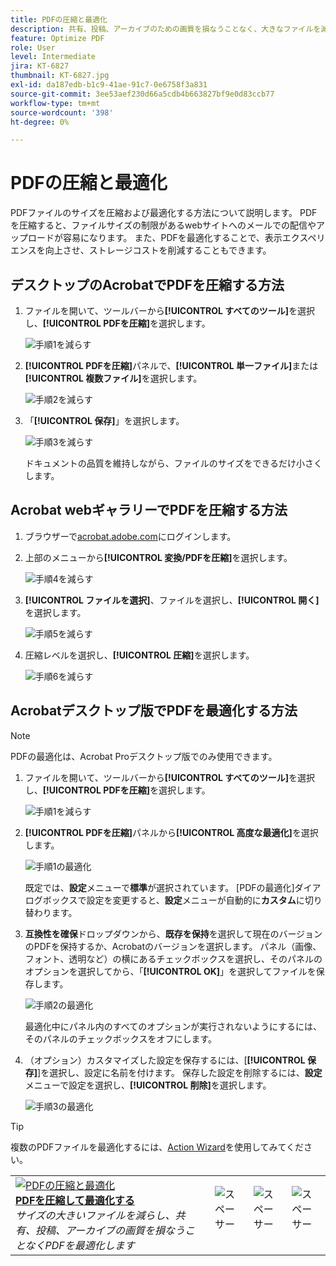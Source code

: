 ```yaml
---
title: PDFの圧縮と最適化
description: 共有、投稿、アーカイブのための画質を損なうことなく、大きなファイルを減らし、PDFを最適化します
feature: Optimize PDF
role: User
level: Intermediate
jira: KT-6827
thumbnail: KT-6827.jpg
exl-id: da187edb-b1c9-41ae-91c7-0e6758f3a831
source-git-commit: 3ee53aef230d66a5cdb4b663827bf9e0d83ccb77
workflow-type: tm+mt
source-wordcount: '398'
ht-degree: 0%

---
```


# PDFの圧縮と最適化

PDFファイルのサイズを圧縮および最適化する方法について説明します。 PDFを圧縮すると、ファイルサイズの制限があるwebサイトへのメールでの配信やアップロードが容易になります。 また、PDFを最適化することで、表示エクスペリエンスを向上させ、ストレージコストを削減することもできます。

## デスクトップのAcrobatでPDFを圧縮する方法

1. ファイルを開いて、ツールバーから&#x200B;**[!UICONTROL すべてのツール]**&#x200B;を選択し、**[!UICONTROL PDFを圧縮]**&#x200B;を選択します。

   ![手順1](../assets/Reduce_1.png)を減らす

1. **[!UICONTROL PDFを圧縮]**&#x200B;パネルで、**[!UICONTROL 単一ファイル]**&#x200B;または&#x200B;**[!UICONTROL 複数ファイル]**&#x200B;を選択します。

   ![手順2](../assets/Reduce_2.png)を減らす

1. 「**[!UICONTROL 保存]**」を選択します。

   ![手順3](../assets/Reduce_3.png)を減らす

   ドキュメントの品質を維持しながら、ファイルのサイズをできるだけ小さくします。


## Acrobat webギャラリーでPDFを圧縮する方法

1. ブラウザーで[acrobat.adobe.com](https://acrobat.adobe.com/)にログインします。

1. 上部のメニューから&#x200B;**[!UICONTROL 変換/PDFを圧縮]**&#x200B;を選択します。

   ![手順4](../assets/Reduce_4.png)を減らす

1. **[!UICONTROL ファイルを選択]**、ファイルを選択し、**[!UICONTROL 開く]**&#x200B;を選択します。

   ![手順5](../assets/Reduce_5.png)を減らす

1. 圧縮レベルを選択し、**[!UICONTROL 圧縮]**&#x200B;を選択します。

   ![手順6](../assets/Reduce_6.png)を減らす

## Acrobatデスクトップ版でPDFを最適化する方法

>[!NOTE]
>
>PDFの最適化は、Acrobat Proデスクトップ版でのみ使用できます。

1. ファイルを開いて、ツールバーから&#x200B;**[!UICONTROL すべてのツール]**&#x200B;を選択し、**[!UICONTROL PDFを圧縮]**&#x200B;を選択します。

   ![手順1](../assets/Reduce_1.png)を減らす

1. **[!UICONTROL PDFを圧縮]**&#x200B;パネルから&#x200B;**[!UICONTROL 高度な最適化]**&#x200B;を選択します。

   ![手順1](../assets/Optimize_1.png)の最適化

   既定では、**設定**&#x200B;メニューで&#x200B;**標準**&#x200B;が選択されています。 [PDFの最適化]ダイアログボックスで設定を変更すると、**設定**&#x200B;メニューが自動的に&#x200B;**カスタム**&#x200B;に切り替わります。

1. **互換性を確保**&#x200B;ドロップダウンから、**既存を保持**&#x200B;を選択して現在のバージョンのPDFを保持するか、Acrobatのバージョンを選択します。 パネル（画像、フォント、透明など）の横にあるチェックボックスを選択し、そのパネルのオプションを選択してから、「**[!UICONTROL OK]**」を選択してファイルを保存します。

   ![手順2](../assets/Optimize_2.png)の最適化

   最適化中にパネル内のすべてのオプションが実行されないようにするには、そのパネルのチェックボックスをオフにします。

1. （オプション）カスタマイズした設定を保存するには、[**[!UICONTROL 保存]**]を選択し、設定に名前を付けます。 保存した設定を削除するには、**設定**&#x200B;メニューで設定を選択し、**[!UICONTROL 削除]**&#x200B;を選択します。

   ![手順3](../assets/Optimize_3.png)の最適化

>[!TIP]
>
>複数のPDFファイルを最適化するには、[Action Wizard](../advanced-tasks/action.md)を使用してみてください。

<table style="table-layout:fixed">
  <td>
    <a href="reduce.md">
      <img alt="PDFの圧縮と最適化" src="../assets/reduce.png" />
    </a>
    <div>
    <a href="reduce.md"><strong>PDFを圧縮して最適化する</strong></a>
    </div>
    <em>サイズの大きいファイルを減らし、共有、投稿、アーカイブの画質を損なうことなくPDFを最適化します</em>
    <br>
  </td>
  <td>
        <img alt="スペーサー" src="../assets/Whitespacer.png" />
        <div>
        <br>
      </td>
    <td>
        <img alt="スペーサー" src="../assets/Whitespacer.png" />
        <div>
        <br>
    </td>
    <td>
        <img alt="スペーサー" src="../assets/Whitespacer.png" />
        <div>
        <br>
    </td>
</tr>
</table>